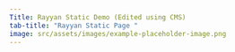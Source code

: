 ```yaml
---
Title: Rayyan Static Demo (Edited using CMS)
tab-title: "Rayyan Static Page "
image: src/assets/images/example-placeholder-image.png
---
```

